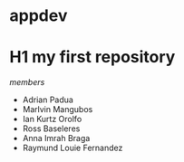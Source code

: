 # appdev
# H1 my first repository
*members*
- Adrian Padua
- Marlvin Mangubos
- Ian Kurtz Orolfo
- Ross Baseleres
- Anna Imrah Braga
- Raymund Louie Fernandez
